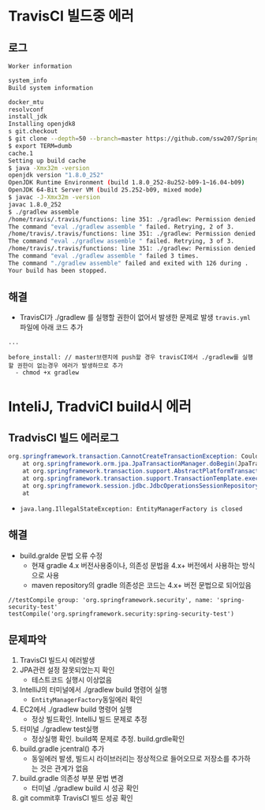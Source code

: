 # TravisCI 빌드중 에러 
## 로그
```bash
Worker information

system_info
Build system information

docker_mtu
resolvconf
install_jdk
Installing openjdk8
s git.checkout
$ git clone --depth=50 --branch=master https://github.com/ssw207/SpringBootWebServiceExam.git ssw207/SpringBootWebServiceExam
$ export TERM=dumb
cache.1
Setting up build cache
$ java -Xmx32m -version
openjdk version "1.8.0_252"
OpenJDK Runtime Environment (build 1.8.0_252-8u252-b09-1~16.04-b09)
OpenJDK 64-Bit Server VM (build 25.252-b09, mixed mode)
$ javac -J-Xmx32m -version
javac 1.8.0_252
$ ./gradlew assemble
/home/travis/.travis/functions: line 351: ./gradlew: Permission denied
The command "eval ./gradlew assemble " failed. Retrying, 2 of 3.
/home/travis/.travis/functions: line 351: ./gradlew: Permission denied
The command "eval ./gradlew assemble " failed. Retrying, 3 of 3.
/home/travis/.travis/functions: line 351: ./gradlew: Permission denied
The command "eval ./gradlew assemble " failed 3 times.
The command "./gradlew assemble" failed and exited with 126 during .
Your build has been stopped.
```
## 해결
- TravisCI가 ./gradlew 를 실행할 권한이 없어서 발생한 문제로 발생 `travis.yml`파일에 아래 코드 추가
```mariadb
...

before_install: // master브랜치에 push할 경우 travisCI에서 ./gradlew를 실행할 권한이 없는경우 에러가 발생하므로 추가
  - chmod +x gradlew
```

# InteliJ, TradviCI build시 에러 
## TradvisCI 빌드 에러로그
```java
org.springframework.transaction.CannotCreateTransactionException: Could not open JPA EntityManager for transaction; nested exception is java.lang.IllegalStateException: EntityManagerFactory is closed
	at org.springframework.orm.jpa.JpaTransactionManager.doBegin(JpaTransactionManager.java:446) ~[spring-orm-5.1.9.RELEASE.jar:5.1.9.RELEASE]
	at org.springframework.transaction.support.AbstractPlatformTransactionManager.getTransaction(AbstractPlatformTransactionManager.java:378) ~[spring-tx-5.1.9.RELEASE.jar:5.1.9.RELEASE]
	at org.springframework.transaction.support.TransactionTemplate.execute(TransactionTemplate.java:137) ~[spring-tx-5.1.9.RELEASE.jar:5.1.9.RELEASE]
	at org.springframework.session.jdbc.JdbcOperationsSessionRepository.cleanUpExpiredSessions(JdbcOperationsSessionRepository.java:619) ~[spring-session-jdbc-2.1.8.RELEASE.jar:2.1.8.RELEASE]
	at 
```

- `java.lang.IllegalStateException: EntityManagerFactory is closed`
## 해결
- build.gralde 문법 오류 수정 
  - 현재 gradle 4.x 버전사용중이나, 의존성 문법을 4.x+ 버전에서 사용하는 방식으로 사용
  - maven repository의 gradle 의존성은 코드는 4.x+ 버전 문법으로 되어있음
```
//testCompile group: 'org.springframework.security', name: 'spring-security-test'
testCompile('org.springframework.security:spring-security-test')
```

## 문제파악
1. TravisCI 빌드시 에러발생
1. JPA관련 설정 잘못되었는지 확인
   - 테스트코드 실행시 이상없음
1. IntelliJ의 터미널에서 ./gradlew build 명령어 실행 
   - `EntityManagerFactory`동일에러 확인
1. EC2에서 ./gradlew build 명령어 실행
   - 정상 빌드확인. IntelliJ 빌드 문제로 추정
1. 터미널 ./gradlew test실행
   - 정상실행 확인. build쪽 문제로 추정. build.grdle확인
1. build.gradle jcentral() 추가
   - 동일에러 발생, 빌드시 라이브러리는 정상적으로 들어오므로 저장소를 추가하는 것은 관계가 없음
1. build.gradle 의존성 부분 문법 변경
   - 터미널 ./gradlew build 시 성공 확인
1. git commit후 TravisCI 빌드 성공 확인 
